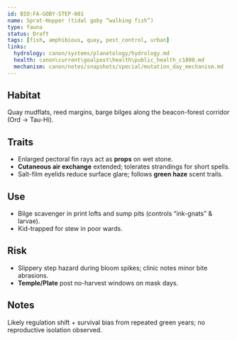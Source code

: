 ```yaml
---
id: BIO:FA-GOBY-STEP-001
name: Sprat-Hopper (tidal goby “walking fish”)
type: fauna
status: Draft
tags: [fish, amphibious, quay, pest_control, urban]
links:
  hydrology: canon/systems/planetology/hydrology.md
  health: canon\current\goalpost\health\public_health_c1800.md
  mechanism: canon/notes/snapshots/special/mutation_day_mechanism.md
---
```


## Habitat
Quay mudflats, reed margins, barge bilges along the beacon-forest corridor (Ord → Tau-Hi).

## Traits
- Enlarged pectoral fin rays act as **props** on wet stone.
- **Cutaneous air exchange** extended; tolerates strandings for short spells.
- Salt-film eyelids reduce surface glare; follows **green haze** scent trails.

## Use
- Bilge scavenger in print lofts and sump pits (controls “ink-gnats” & larvae).
- Kid-trapped for stew in poor wards.

## Risk
- Slippery step hazard during bloom spikes; clinic notes minor bite abrasions.
- **Temple/Plate** post no-harvest windows on mask days.

## Notes
Likely regulation shift + survival bias from repeated green years; no reproductive isolation observed.
